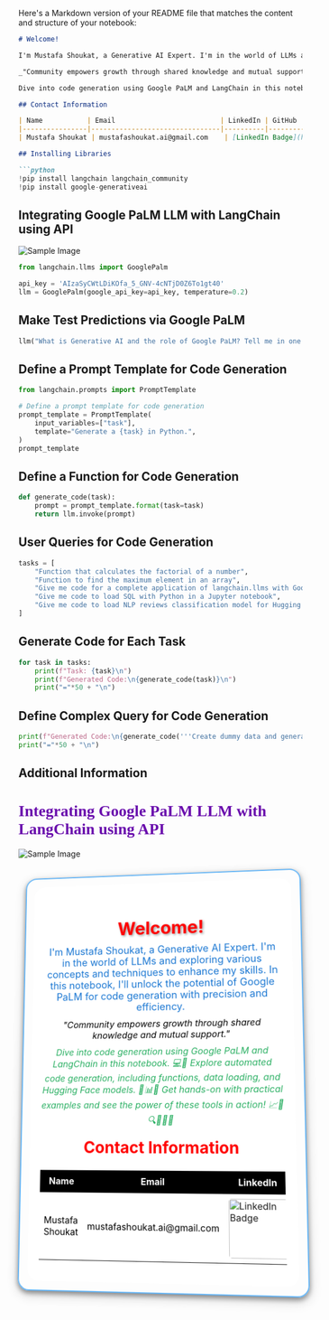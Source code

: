 Here's a Markdown version of your README file that matches the content and structure of your notebook:

```markdown
# Welcome!

I'm Mustafa Shoukat, a Generative AI Expert. I'm in the world of LLMs and exploring various concepts and techniques to enhance my skills. In this repository, I'll unlock the potential of Google PaLM for code generation with precision and efficiency.

_"Community empowers growth through shared knowledge and mutual support."_

Dive into code generation using Google PaLM and LangChain in this notebook. 💻🔧 Explore automated code generation, including functions, data loading, and Hugging Face models. 🤖📊✨ Get hands-on with practical examples and see the power of these tools in action! 📈📝🔍🌟💬💡

## Contact Information

| Name           | Email                          | LinkedIn | GitHub                  | Kaggle                   | LeetCode                  |
|----------------|--------------------------------|----------|-------------------------|--------------------------|---------------------------|
| Mustafa Shoukat | mustafashoukat.ai@gmail.com    | [LinkedIn Badge](https://www.linkedin.com/in/mustafashoukat/) | [GitHub Badge](https://github.com/Mustafa-Shoukat1) | [Kaggle Badge](https://www.kaggle.com/mustafashoukat) | [LeetCode Badge](https://leetcode.com/u/MustafaShoukat/) |

## Installing Libraries

```python
!pip install langchain langchain_community
!pip install google-generativeai
```

## Integrating Google PaLM LLM with LangChain using API

![Sample Image](https://i.ytimg.com/vi/R6WNU28MgQ0/maxresdefault.jpg)

```python
from langchain.llms import GooglePalm

api_key = 'AIzaSyCWtLDiKOfa_5_GNV-4cNTjD0Z6To1gt40'
llm = GooglePalm(google_api_key=api_key, temperature=0.2)
```

## Make Test Predictions via Google PaLM

```python
llm("What is Generative AI and the role of Google PaLM? Tell me in one line.")
```

## Define a Prompt Template for Code Generation

```python
from langchain.prompts import PromptTemplate

# Define a prompt template for code generation
prompt_template = PromptTemplate(
    input_variables=["task"],
    template="Generate a {task} in Python.",
)
prompt_template
```

## Define a Function for Code Generation

```python
def generate_code(task):
    prompt = prompt_template.format(task=task)
    return llm.invoke(prompt)
```

## User Queries for Code Generation

```python
tasks = [
    "Function that calculates the factorial of a number",
    "Function to find the maximum element in an array",
    "Give me code for a complete application of langchain.llms with Google PaLM code generation application",
    "Give me code to load SQL with Python in a Jupyter notebook",
    "Give me code to load NLP reviews classification model for Hugging Face"
]
```

## Generate Code for Each Task

```python
for task in tasks:
    print(f"Task: {task}\n")
    print(f"Generated Code:\n{generate_code(task)}\n")
    print("="*50 + "\n")
```

## Define Complex Query for Code Generation

```python
print(f"Generated Code:\n{generate_code('''Create dummy data and generate code to load a sentiment analysis model from the Hugging Face pipeline using a simple model. Provide the complete code for a Kaggle kernel.''')}\n")
print("="*50 + "\n")
```

## Additional Information

<h1 style="color: #6a0dad; font-family: 'Times New Roman', Times, serif;">Integrating Google PaLM LLM with LangChain using API</h1>

![Sample Image](https://th.bing.com/th/id/OIP.HMwi10r0TW11pUc-9yZEeQHaE8?rs=1&pid=ImgDetMain)

<div style="position: relative; text-align: center; background-image: url('https://th.bing.com/th/id/OIP.FhY2jL9E3OtyWAmmT_fFaAHaDt?w=341&h=175&c=7&r=0&o=5&dpr=1.5&pid=1.7'); background-size: cover; background-position: center; border-radius: 20px; border: 2px solid #64B5F6; padding: 15px; box-shadow: 0px 4px 8px rgba(0, 0, 0, 0.4), 0px 6px 20px rgba(0, 0, 0, 0.19); transform: perspective(1000px) rotateX(5deg) rotateY(-5deg); transition: transform 0.5s ease-in-out;">
    <div style="position: relative; z-index: 1; background-color: rgba(255, 255, 255, 0.9); backdrop-filter: blur(10px); border-radius: 20px; padding: 20px;">
        <h1 style="color: red; text-shadow: 2px 2px 4px rgba(0, 0, 0, 0.4); font-weight: bold; margin-bottom: 10px; font-size: 32px;">Welcome!</h1>
        <p style="color: #1976D2; font-size: 18px; margin: 10px 0;">
            I'm Mustafa Shoukat, a Generative AI Expert. I'm in the world of LLMs and exploring various concepts and techniques to enhance my skills. In this notebook, I'll unlock the potential of Google PaLM for code generation with precision and efficiency.
        </p>
        <p style="color: #000000; font-size: 16px; font-style: italic; margin: 10px 0;">
            "Community empowers growth through shared knowledge and mutual support."
        </p>
        <p style="color: #27AE60; font-size: 16px; font-style: italic; margin: 10px 0;">
            Dive into code generation using Google PaLM and LangChain in this notebook. 💻🔧 Explore automated code generation, including functions, data loading, and Hugging Face models. 🤖📊✨ Get hands-on with practical examples and see the power of these tools in action! 📈📝🔍🌟💬💡
        </p>
        <h2 style="color: red; margin-top: 15px; font-size: 28px;">Contact Information</h2>
        <table style="width: 100%; margin-top: 15px; border-collapse: collapse;">
            <tr style="background-color: #000000; color: #ffffff;">
                <th style="padding: 8px; border-bottom: 2px solid #000000;">Name</th>
                <th style="padding: 8px; border-bottom: 2px solid #000000;">Email</th>
                <th style="padding: 8px; border-bottom: 2px solid #000000;">LinkedIn</th>
                <th style="padding: 8px; border-bottom: 2px solid #000000;">GitHub</th>
                <th style="padding: 8px; border-bottom: 2px solid #000000;">Kaggle</th>
                <th style="padding: 8px; border-bottom: 2px solid #000000;">LeetCode</th>
            </tr>
            <tr style="background-color: #FFFFFF; color: #000000;">
                <td style="padding: 8px;">Mustafa Shoukat</td>
                <td style="padding: 8px;">mustafashoukat.ai@gmail.com</td>
                <td style="padding: 8px;">
                    <a href="https://www.linkedin.com/in/mustafashoukat/" target="_blank">
                        <img src="https://img.shields.io/badge/LinkedIn-0e76a8.svg?style=for-the-badge&logo=LinkedIn&logoColor=white" alt="LinkedIn Badge" style="border-radius: 5px; width: 100px;">
                    </a>
                </td>
                <td style="padding: 8px;">
                    <a href="https://github.com/Mustafa-Shoukat1" target="_blank">
                        <img src="https://img.shields.io/badge/GitHub-171515.svg?style=for-the-badge&logo=GitHub&logoColor=white" alt="GitHub Badge" style="border-radius: 5px; width: 100px;">
                    </a>
                </td>
                <td style="padding: 8px;">
                    <a href="https://www.kaggle.com/mustafashoukat" target="_blank">
                        <img src="https://img.shields.io/badge/Kaggle-20beff.svg?style=for-the-badge&logo=Kaggle&logoColor=white" alt="Kaggle Badge" style="border-radius: 5px; width: 100px;">
                    </a>
                </td>
                <td style="padding: 8px;">
                    <a href="https://leetcode.com/u/MustafaShoukat/" target="_blank">
                        <img src="https://img.sh
